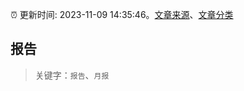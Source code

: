 :alarm_clock: 更新时间: 2023-11-09 14:35:46。[文章来源](/README.md)、[文章分类](/TAGS.md)

## 报告


> 关键字：`报告`、`月报`



